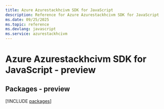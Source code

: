 ```yaml
---
title: Azure Azurestackhcivm SDK for JavaScript
description: Reference for Azure Azurestackhcivm SDK for JavaScript
ms.date: 09/25/2025
ms.topic: reference
ms.devlang: javascript
ms.service: azurestackhcivm
---
```

# Azure Azurestackhcivm SDK for JavaScript - preview
## Packages - preview
[!INCLUDE [packages](azurestackhcivm-index.md)]